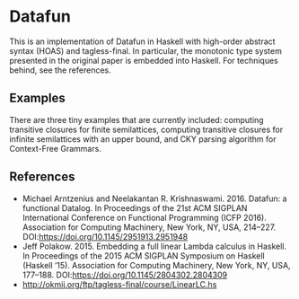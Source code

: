 # Datafun

This is an implementation of Datafun in Haskell with high-order abstract syntax (HOAS) and tagless-final. In particular, the monotonic type system presented in the original paper is embedded into Haskell. For techniques behind, see the references.

## Examples

There are three tiny examples that are currently included: computing transitive closures for finite semilattices, computing transitive closures for infinite semilattices with an upper bound, and CKY parsing algorithm for Context-Free Grammars.

## References

* Michael Arntzenius and Neelakantan R. Krishnaswami. 2016. Datafun: a functional Datalog. In Proceedings of the 21st ACM SIGPLAN International Conference on Functional Programming (ICFP 2016). Association for Computing Machinery, New York, NY, USA, 214–227. DOI:https://doi.org/10.1145/2951913.2951948
* Jeff Polakow. 2015. Embedding a full linear Lambda calculus in Haskell. In Proceedings of the 2015 ACM SIGPLAN Symposium on Haskell (Haskell ’15). Association for Computing Machinery, New York, NY, USA, 177–188. DOI:https://doi.org/10.1145/2804302.2804309
* http://okmij.org/ftp/tagless-final/course/LinearLC.hs